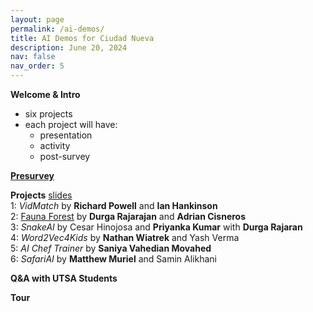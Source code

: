 ```yaml
---
layout: page
permalink: /ai-demos/
title: AI Demos for Ciudad Nueva
description: June 20, 2024
nav: false
nav_order: 5
---
```


**Welcome & Intro**

* six projects 
* each project will have:
  * presentation
  * activity
  * post-survey

**[Presurvey](https://tinyurl.com/studyai24)**

**Projects** [slides](https://utsacloud-my.sharepoint.com/:f:/g/personal/fred_martin_utsa_edu/EmzLGBVUPahFspa6T1uAIdAB--Hqzj9TYnWDt_bv327Xmw?e=cvKMrd) \
1: *VidMatch* by **Richard Powell** and **Ian Hankinson** \
2: [Fauna Forest](https://engaging-computing.github.io/FaunaForest/) by **Durga Rajarajan** and **Adrian Cisneros** \
3: *SnakeAI* by Cesar Hinojosa and **Priyanka Kumar** with **Durga Rajaran** \
4: *Word2Vec4Kids* by **Nathan Wiatrek** and Yash Verma \
5: *AI Chef Trainer* by **Saniya Vahedian Movahed** \
6: *SafariAI* by **Matthew Muriel** and Samin Alikhani

**Q&A with UTSA Students**

**Tour**

